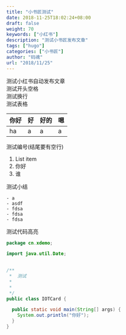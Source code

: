 ```yaml
---
title: "小书匠测试"
date: 2018-11-25T18:02:24+08:00
draft: false
weight: 70
keywords: ["小红书"]
description: "测试小书匠发布文章"
tags: ["hugo"]
categories: ["小书匠"]
author: "码魂"
url: "2018/11/25"
---
```

测试小红书自动发布文章  
  测试开头空格   
测试换行  
测试表格

|你好|好|好的|嗯|
|------|------|------|-----|
|ha|a|a|a|a|

测试编号(结尾要有空行)  

1. List item
2. 你好
3. 谁

测试小结  

	- a
	- asdf
	- fdsa
	- fdsa
	- fdsa

测试代码高亮  
```java
package cn.xdemo;

import java.util.Date;
 

/**
 *  测试
 *
 *  
 */
public class IOTCard {

  public static void main(String[] args) {
    System.out.println("你好");
  }
}
```
